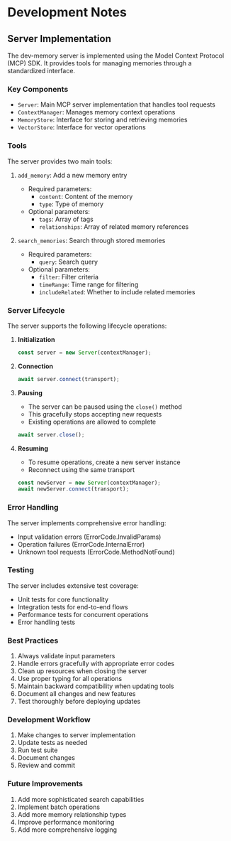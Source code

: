 # Development Notes

## Server Implementation

The dev-memory server is implemented using the Model Context Protocol (MCP) SDK. It provides tools for managing memories through a standardized interface.

### Key Components

- `Server`: Main MCP server implementation that handles tool requests
- `ContextManager`: Manages memory context operations
- `MemoryStore`: Interface for storing and retrieving memories
- `VectorStore`: Interface for vector operations

### Tools

The server provides two main tools:

1. `add_memory`: Add a new memory entry
   - Required parameters:
     - `content`: Content of the memory
     - `type`: Type of memory
   - Optional parameters:
     - `tags`: Array of tags
     - `relationships`: Array of related memory references

2. `search_memories`: Search through stored memories
   - Required parameters:
     - `query`: Search query
   - Optional parameters:
     - `filter`: Filter criteria
     - `timeRange`: Time range for filtering
     - `includeRelated`: Whether to include related memories

### Server Lifecycle

The server supports the following lifecycle operations:

1. **Initialization**
   ```typescript
   const server = new Server(contextManager);
   ```

2. **Connection**
   ```typescript
   await server.connect(transport);
   ```

3. **Pausing**
   - The server can be paused using the `close()` method
   - This gracefully stops accepting new requests
   - Existing operations are allowed to complete
   ```typescript
   await server.close();
   ```

4. **Resuming**
   - To resume operations, create a new server instance
   - Reconnect using the same transport
   ```typescript
   const newServer = new Server(contextManager);
   await newServer.connect(transport);
   ```

### Error Handling

The server implements comprehensive error handling:

- Input validation errors (ErrorCode.InvalidParams)
- Operation failures (ErrorCode.InternalError)
- Unknown tool requests (ErrorCode.MethodNotFound)

### Testing

The server includes extensive test coverage:

- Unit tests for core functionality
- Integration tests for end-to-end flows
- Performance tests for concurrent operations
- Error handling tests

### Best Practices

1. Always validate input parameters
2. Handle errors gracefully with appropriate error codes
3. Clean up resources when closing the server
4. Use proper typing for all operations
5. Maintain backward compatibility when updating tools
6. Document all changes and new features
7. Test thoroughly before deploying updates

### Development Workflow

1. Make changes to server implementation
2. Update tests as needed
3. Run test suite
4. Document changes
5. Review and commit

### Future Improvements

1. Add more sophisticated search capabilities
2. Implement batch operations
3. Add more memory relationship types
4. Improve performance monitoring
5. Add more comprehensive logging
